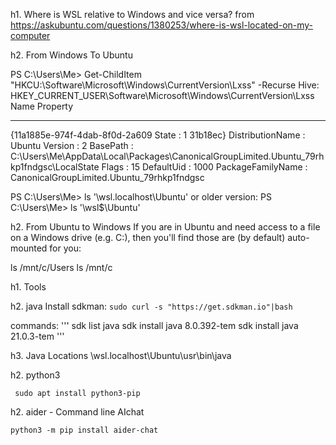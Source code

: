

h1. Where is WSL relative to Windows and vice versa?
from https://askubuntu.com/questions/1380253/where-is-wsl-located-on-my-computer

h2. From Windows To Ubuntu

PS C:\Users\Me> Get-ChildItem "HKCU:\Software\Microsoft\Windows\CurrentVersion\Lxss" -Recurse
    Hive: HKEY_CURRENT_USER\Software\Microsoft\Windows\CurrentVersion\Lxss
Name                           Property
----                           --------
{11a1885e-974f-4dab-8f0d-2a609 State             : 1
31b18ec}                       DistributionName  : Ubuntu
                               Version           : 2
                               BasePath          : C:\Users\Me\AppData\Local\Packages\CanonicalGroupLimited.Ubuntu_79rhkp1fndgsc\LocalState
                               Flags             : 15
                               DefaultUid        : 1000
                               PackageFamilyName : CanonicalGroupLimited.Ubuntu_79rhkp1fndgsc


PS C:\Users\Me> ls '\\wsl.localhost\Ubuntu\'
or older version:
PS C:\Users\Me> ls '\\wsl$\Ubuntu\'

h2. From Ubuntu to Windows
If you are in Ubuntu and need access to a file on a Windows drive (e.g. C:), then you'll find those are (by default) auto-mounted for you:

ls /mnt/c/Users
ls /mnt/c

h1. Tools

h2. java 
Install sdkman:
`sudo curl -s "https://get.sdkman.io"|bash`

commands:
'''
sdk list java
sdk install java 8.0.392-tem
sdk install java 21.0.3-tem
'''

h3. Java Locations
\\wsl.localhost\Ubuntu\usr\bin\java

h2. python3

` sudo apt install python3-pip`

h2. aider - Command line AIchat

`python3 -m pip install aider-chat`


